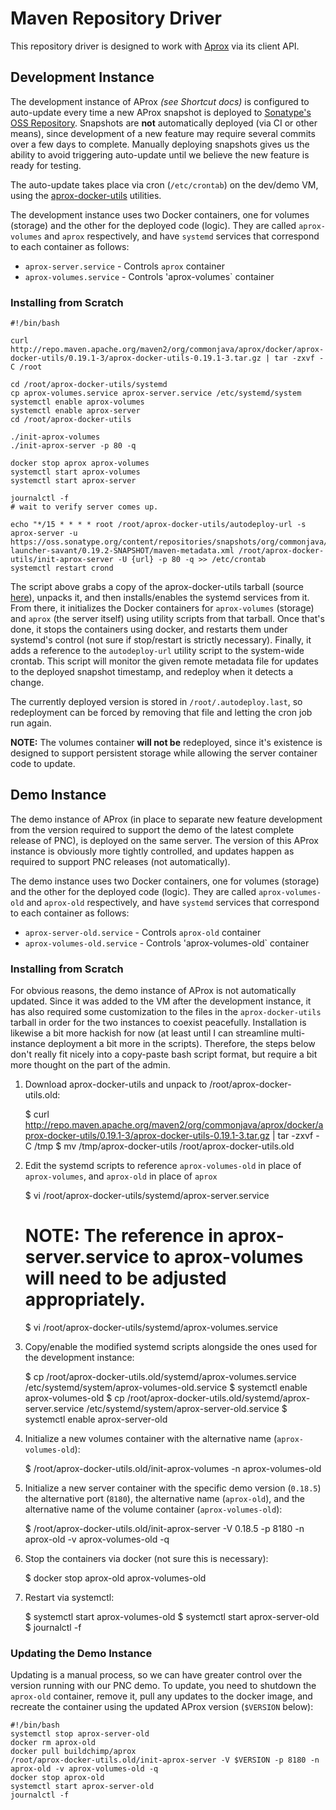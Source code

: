 # Maven Repository Driver

This repository driver is designed to work with [Aprox](https://github.com/jdcasey/aprox) via its client API.

## Development Instance

The development instance of AProx *(see Shortcut docs)* is configured to auto-update every time a new AProx snapshot is deployed to [Sonatype's OSS Repository](https://oss.sonatype.org/content/repositories/snapshots/org/commonjava/aprox/launch/aprox-launcher-savant). Snapshots are **not** automatically deployed (via CI or other means), since development of a new feature may require several commits over a few days to complete. Manually deploying snapshots gives us the ability to avoid triggering auto-update until we believe the new feature is ready for testing.

The auto-update takes place via cron (`/etc/crontab`) on the dev/demo VM, using the [aprox-docker-utils](https://github.com/jdcasey/aprox-docker) utilities.

The development instance uses two Docker containers, one for volumes (storage) and the other for the deployed code (logic). They are called `aprox-volumes` and `aprox` respectively, and have `systemd` services that correspond to each container as follows:

* `aprox-server.service` - Controls `aprox` container
* `aprox-volumes.service` - Controls 'aprox-volumes` container

### Installing from Scratch

    #!/bin/bash
    
    curl http://repo.maven.apache.org/maven2/org/commonjava/aprox/docker/aprox-docker-utils/0.19.1-3/aprox-docker-utils-0.19.1-3.tar.gz | tar -zxvf -C /root
    
    cd /root/aprox-docker-utils/systemd
    cp aprox-volumes.service aprox-server.service /etc/systemd/system
    systemctl enable aprox-volumes
    systemctl enable aprox-server
    cd /root/aprox-docker-utils
    
    ./init-aprox-volumes
    ./init-aprox-server -p 80 -q
    
    docker stop aprox aprox-volumes
    systemctl start aprox-volumes
    systemctl start aprox-server
    
    journalctl -f
    # wait to verify server comes up.
    
    echo "*/15 * * * * root /root/aprox-docker-utils/autodeploy-url -s aprox-server -u https://oss.sonatype.org/content/repositories/snapshots/org/commonjava/aprox/launch/aprox-launcher-savant/0.19.2-SNAPSHOT/maven-metadata.xml /root/aprox-docker-utils/init-aprox-server -U {url} -p 80 -q >> /etc/crontab
    systemctl restart crond

The script above grabs a copy of the aprox-docker-utils tarball (source [here](https://github.com/jdcasey/aprox-docker)), unpacks it, and then installs/enables the systemd services from it. From there, it initializes the Docker containers for `aprox-volumes` (storage) and `aprox` (the server itself) using utility scripts from that tarball. Once that's done, it stops the containers using docker, and restarts them under systemd's control (not sure if stop/restart is strictly necessary). Finally, it adds a reference to the `autodeploy-url` utility script to the system-wide crontab. This script will monitor the given remote metadata file for updates to the deployed snapshot timestamp, and redeploy when it detects a change.

The currently deployed version is stored in `/root/.autodeploy.last`, so redeployment can be forced by removing that file and letting the cron job run again.

 **NOTE:** The volumes container **will not be** redeployed, since it's existence is designed to support persistent storage while allowing the server container code to update.

## Demo Instance

The demo instance of AProx (in place to separate new feature development from the version required to support the demo of the latest complete release of PNC), is deployed on the same server. The version of this AProx instance is obviously more tightly controlled, and updates happen as required to support PNC releases (not automatically).

The demo instance uses two Docker containers, one for volumes (storage) and the other for the deployed code (logic). They are called `aprox-volumes-old` and `aprox-old` respectively, and have `systemd` services that correspond to each container as follows:

* `aprox-server-old.service` - Controls `aprox-old` container
* `aprox-volumes-old.service` - Controls 'aprox-volumes-old` container

### Installing from Scratch

For obvious reasons, the demo instance of AProx is not automatically updated. Since it was added to the VM after the development instance, it has also required some customization to the files in the `aprox-docker-utils` tarball in order for the two instances to coexist peacefully. Installation is likewise a bit more hackish for now (at least until I can streamline multi-instance deployment a bit more in the scripts). Therefore, the steps below don't really fit nicely into a copy-paste bash script format, but require a bit more thought on the part of the admin.

1. Download aprox-docker-utils and unpack to /root/aprox-docker-utils.old:

    $ curl http://repo.maven.apache.org/maven2/org/commonjava/aprox/docker/aprox-docker-utils/0.19.1-3/aprox-docker-utils-0.19.1-3.tar.gz | tar -zxvf -C /tmp
    $ mv /tmp/aprox-docker-utils /root/aprox-docker-utils.old

2. Edit the systemd scripts to reference `aprox-volumes-old` in place of `aprox-volumes`, and `aprox-old` in place of `aprox`

    $ vi /root/aprox-docker-utils/systemd/aprox-server.service
    # NOTE: The reference in aprox-server.service to aprox-volumes will need to be adjusted appropriately.
    $ vi /root/aprox-docker-utils/systemd/aprox-volumes.service

3. Copy/enable the modified systemd scripts alongside the ones used for the development instance:

    $ cp /root/aprox-docker-utils.old/systemd/aprox-volumes.service /etc/systemd/system/aprox-volumes-old.service
    $ systemctl enable aprox-volumes-old
    $ cp /root/aprox-docker-utils.old/systemd/aprox-server.service /etc/systemd/system/aprox-server-old.service
    $ systemctl enable aprox-server-old

4. Initialize a new volumes container with the alternative name (`aprox-volumes-old`):

    $ /root/aprox-docker-utils.old/init-aprox-volumes -n aprox-volumes-old

5. Initialize a new server container with the specific demo version (`0.18.5`) the alternative port (`8180`), the alternative name (`aprox-old`), and the alternative name of the volume container (`aprox-volumes-old`):

    $ /root/aprox-docker-utils.old/init-aprox-server -V 0.18.5 -p 8180 -n aprox-old -v aprox-volumes-old -q

6. Stop the containers via docker (not sure this is necessary):

    $ docker stop aprox-old aprox-volumes-old

7. Restart via systemctl:

    $ systemctl start aprox-volumes-old
    $ systemctl start aprox-server-old
    $ journalctl -f

### Updating the Demo Instance

Updating is a manual process, so we can have greater control over the version running with our PNC demo. To update, you need to shutdown the `aprox-old` container, remove it, pull any updates to the docker image, and recreate the container using the updated AProx version (`$VERSION` below):

    #!/bin/bash
    systemctl stop aprox-server-old
    docker rm aprox-old
    docker pull buildchimp/aprox
    /root/aprox-docker-utils.old/init-aprox-server -V $VERSION -p 8180 -n aprox-old -v aprox-volumes-old -q
    docker stop aprox-old
    systemctl start aprox-server-old
    journalctl -f

    